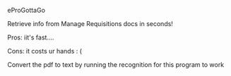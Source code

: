 eProGottaGo

Retrieve info from Manage Requisitions docs in seconds!

Pros: iit's fast....

Cons: it costs ur hands : (

Convert the pdf to text by running the recognition for this program to work